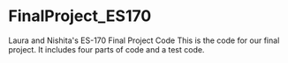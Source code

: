 # FinalProject_ES170
Laura and Nishita's ES-170 Final Project Code
This is the code for our final project. It includes four parts of code and a test code.
